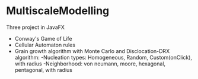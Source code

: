 # MultiscaleModelling
Three project in JavaFX
- Conway's Game of Life
- Cellular Automaton rules 
- Grain growth algorithm with Monte Carlo and Disclocation-DRX algorithm:
  -Nucleation types: Homogeneous, Random, Custom(onClick), with radius
  -Neighborhood: von neumann, moore, hexagonal, pentagonal, with radius
  
